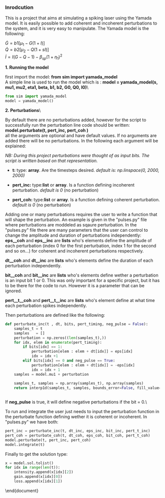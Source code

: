 ### Inrodcution </md>


This is a project that aims at simulating a spiking laser using the Yamada model. It is easily possible to add coherent and incoherent perturbations to the system, and it is very easy to manipulate.
The Yamada model is the following:

$\dot{G} = b1 \left[\mu_1 - G(1+I) \right]$\
$\dot{Q} = b2 \left[ \mu_2 - Q(1+sI ) \right]$ \
$\dot{I} = I \left(G - Q - 1\right) - \beta_{sp} (1+\eta_1)^2$


**1. Running the model**

first import the model: **from sim import yamada\_model**\
A simple line is used to run the model which is : **model = yamada\_model(s, mu1, mu2, eta1, beta, b1, b2, G0, Q0, I0)**\
```python
from sim import yamada_model
model = yamada_model()

```

**2. Perturbations**\

By default there are no perturbations added, however for the script to successfully run the perturbation line code should be written:\
**model.perturbate(t, pert_inc, pert_coh )**\
all the arguments are optional and have default values. If no arguments are added there will be no perturbations. In the following each argument will be explained:

_NB: During this project perturbations were thought of as input bits. The script is written based on that representation._

- **t:** type: **array**. Are the timesteps desired. *default is: np.linspace(0, 2000, 2000)*

- **pert_inc:** type:**list** or **array**. Is a function defining incoherent perturbation. *default is 0* (no perturbation)

- **pert_coh:** type:**list** or **array**. Is a function defining coherent perturbation. *default is 0* (no perturbation)

Adding one or many perturbations requires the user to write a function that will shape the perturbation. An example is given in the "pulses.py" file where perturbations are moddeled as sqaure perturbation.
In the "pulses.py" file there are many parameters that the user can control to change the amplitude and duration of perturbations independently:
**eps_\_coh** and **eps_\_inc** are **lists** who's elements define the amplitude of each perturbation (index 0 for the first perturbation, index 1 for the second and so on...) for coherent and incoherent perturbations respectively.

**dt_\_coh** and **dt_\_inc** are **lists** who's elements define the duration of each perturbation independently.

**bit_\_coh** and **bit_\_inc** are **lists** who's elements define wether a perturbation is an input bit 1 or 0. This was only important for a specific project, but it has to be there for the code to run. However it is a parameter that can be ignored.

**pert_\_t_\_coh** and **pert_\_t_\_inc** are **lists** who's element define at what time each perturbation spikes independently.

Then perturbations are defined like the following:
```python
def perturbate_inc(t , dt, bits, pert_timing, neg_pulse = False):
    samples_t = t
    samples   = []
    perturbation = np.zeros((len(samples_t),))
    for idx, elem in enumerate(pert_timing):
        if bits[idx] == 1:
            perturbation[elem : elem + dt[idx]] = eps[idx]
            idx = idx +1
        elif bits[idx] == 0 and neg_pulse == True:
            perturbation[elem : elem + dt[idx]] = -eps[idx]
            idx = idx + 1
    samples = model.mu1 + perturbation
    
    samples_t, samples = np.array(samples_t), np.array(samples)
    return interp1d(samples_t, samples, bounds_error=False, fill_value="extrapolate")
    
```
If **neg_pulse** is true, it will define negative perturbations if the bit = 0.\

To run and integrate the user just needs to input the perturbation function in the perturbate function defining wether it is coherent or incoherent. In "pulses.py" we have both:

```python
pert_inc = perturbate_inc(t, dt_inc, eps_inc, bit_inc, pert_t_inc)
pert_coh = perturbate_coh(t, dt_coh, eps_coh, bit_coh, pert_t_coh)
model.perturbate(t, pert_inc, pert_coh)
model.integrate(t)
```
Finally to get the solution type:
```python
x = model.sol.tolist()
for idx in range(len(t)):
    intensity.append(x[idx][2])
    gain.append(x[idx][0])
    loss.append(x[idx][1])
```

\end{document}

